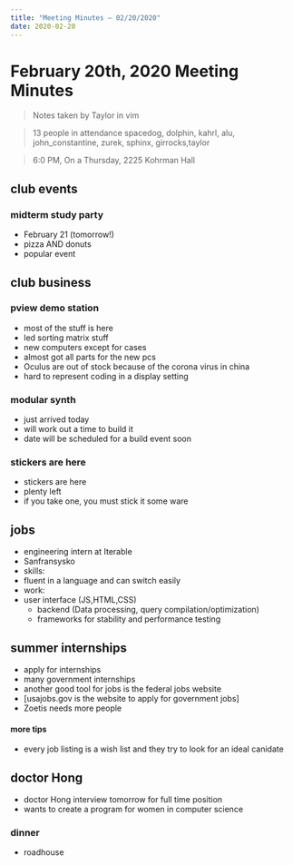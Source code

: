 ```yaml
---
title: "Meeting Minutes – 02/20/2020"
date: 2020-02-20
---
```

# February 20th, 2020 Meeting Minutes
> Notes taken by Taylor in vim

> 13 people in attendance spacedog, dolphin, kahrl, alu, john_constantine, zurek, sphinx, girrocks,taylor

> 6:0 PM, On a Thursday, 2225 Kohrman Hall

## club events

### midterm study party
- February 21 (tomorrow!)
- pizza AND donuts
- popular event

## club business

### pview demo station
- most of the stuff is here
- led sorting matrix stuff
- new computers except for cases
- almost got all parts for the new pcs
- Oculus are out of stock because of the corona virus in china
- hard to represent coding in a display setting

### modular synth
- just arrived today
- will work out a time to build it
- date will be scheduled  for a build event soon

### stickers are here
- stickers are here
- plenty left
-  if you take one, you must stick it some ware

## jobs
- engineering intern at Iterable
- Sanfransysko
- skills:
- fluent in a language and can switch easily
- work:
- user interface (JS,HTML,CSS)
  - backend (Data processing, query compilation/optimization)
  - frameworks for stability and performance testing

## summer internships
- apply for internships
- many government internships
- another good tool for jobs is the federal jobs website
- [usajobs.gov is the website to apply for government jobs]
- Zoetis needs more people

#### more tips
- every job listing is a wish list and they try to look for an ideal canidate

## doctor Hong
- doctor  Hong interview tomorrow for full time position
- wants  to create a program for women in computer science

### dinner
- roadhouse

